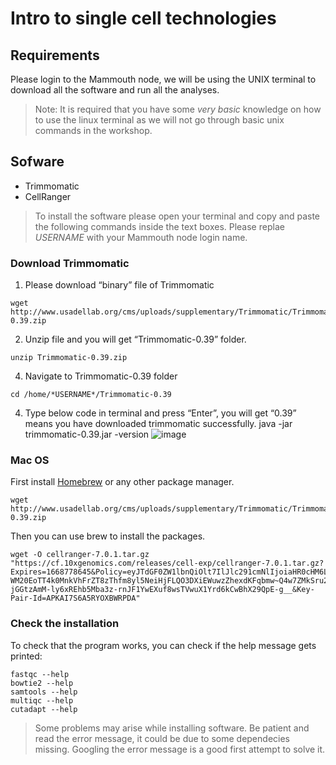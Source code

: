 # Intro to single cell technologies

## Requirements
Please login to the Mammouth node, we will be using the UNIX terminal to download all the software and run all the analyses.

> Note: It is required that you have some *very basic* knowledge on how to use the linux terminal as we will not go through basic unix commands in the workshop. 

## Sofware
* Trimmomatic
* CellRanger

> To install the software please open your terminal and copy and paste the following commands inside the text boxes. Please replae *USERNAME* with your Mammouth node login name.

### Download Trimmomatic
1.	Please download “binary” file of Trimmomatic 
```{}
wget http://www.usadellab.org/cms/uploads/supplementary/Trimmomatic/Trimmomatic-0.39.zip
```
2.	Unzip file and you will get “Trimmomatic-0.39” folder.
```{}
unzip Trimmomatic-0.39.zip
```
4.	Navigate to Trimmomatic-0.39 folder
```{}
cd /home/*USERNAME*/Trimmomatic-0.39
```
4.	Type below code in terminal and press “Enter”, you will get “0.39” means you have downloaded trimmomatic successfully.
java -jar trimmomatic-0.39.jar -version
![image](https://user-images.githubusercontent.com/114359601/202598422-de53cc48-984e-4db7-85bf-06258a58bbb4.png)

### Mac OS
First install [Homebrew](https://brew.sh/) or any other package manager.
```{}
wget http://www.usadellab.org/cms/uploads/supplementary/Trimmomatic/Trimmomatic-0.39.zip 
```
Then you can use brew to install the packages.
```{}
wget -O cellranger-7.0.1.tar.gz "https://cf.10xgenomics.com/releases/cell-exp/cellranger-7.0.1.tar.gz?Expires=1668778645&Policy=eyJTdGF0ZW1lbnQiOlt7IlJlc291cmNlIjoiaHR0cHM6Ly9jZi4xMHhnZW5vbWljcy5jb20vcmVsZWFzZXMvY2VsbC1leHAvY2VsbHJhbmdlci03LjAuMS50YXIuZ3oiLCJDb25kaXRpb24iOnsiRGF0ZUxlc3NUaGFuIjp7IkFXUzpFcG9jaFRpbWUiOjE2Njg3Nzg2NDV9fX1dfQ__&Signature=XixQauaIqvgbegK9rSzldX-WM20EoTT4k0MnkVhFrZT8zThfm8yl5NeiHjFLQO3DXiEWuwzZhexdKFqbmw~Q4w7ZMkSru2iVgdJ3BRJaHOovGWape25izgUpJCx0uNQxf40DZ76TSXMz8Qi0uhCyfT5lMETku4Ucj1cDBXmxNF2U2YjUZ3Z0mC7Zfe4UCEHczjusquO6LWo~-3IOHeBPFMH7GiXvfFTLIB7qzFZQeY7VMovbILDtTnUWE3xGRARQTxGJJZ3Fl6QYr3MSbr3dBatj-jGGtzAmM-ly6xREhb5Mba3z-rnJF1YwEXuf8wsTVwuX1Yrd6kCwBhX29QpE-g__&Key-Pair-Id=APKAI7S6A5RYOXBWRPDA"
```

### Check the installation
To check that the program works, you can check if the help message gets printed:
```{}
fastqc --help
bowtie2 --help
samtools --help
multiqc --help
cutadapt --help
```

> Some problems may arise while installing software. Be patient and read the error message, it could be due to some dependecies missing. Googling the error message is a good first attempt to solve it.
